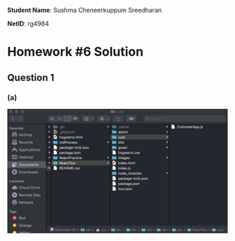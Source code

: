 **Student Name**:  Sushma Cheneerkuppum Sreedharan

**NetID**: rg4984

# Homework #6 Solution

## Question 1 

### (a)

![Developer-tool Screenshot](images/folderStructure.png)

